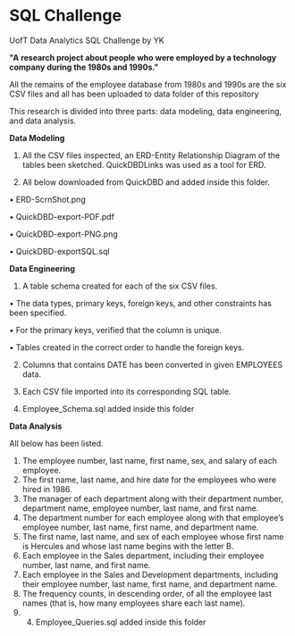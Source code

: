 # SQL Challenge 

UofT Data Analytics SQL Challenge by YK

**"A research project about people who were employed by a technology company during the 1980s and 1990s."**

All the remains of the employee database from 1980s and 1990s are the six CSV files and all has been uploaded to data folder of this repository

This research is divided into three parts: data modeling, data engineering, and data analysis.

**Data Modeling**

1. All the CSV files inspected, an ERD-Entity Relationship Diagram of the tables been sketched. QuickDBDLinks was used as a tool for ERD. 

2. All below downloaded from QuickDBD and added inside this folder.

• ERD-ScrnShot.png

• QuickDBD-export-PDF.pdf 

• QuickDBD-export-PNG.png 

• QuickDBD-exportSQL.sql 


**Data Engineering**

1. A table schema created for each of the six CSV files.
	
• The data types, primary keys, foreign keys, and other constraints has been specified.

• For the primary keys, verified that the column is unique. 

• Tables created in the correct order to handle the foreign keys.

2. Columns that contains DATE has been converted in given EMPLOYEES data.

3. Each CSV file imported into its corresponding SQL table.

4. Employee_Schema.sql added inside this folder 
 

**Data Analysis**

All below has been listed.

1.	The employee number, last name, first name, sex, and salary of each employee.
2.	The first name, last name, and hire date for the employees who were hired in 1986.
3.	The manager of each department along with their department number, department name, employee number, last name, and first name.
4.	The department number for each employee along with that employee’s employee number, last name, first name, and department name.
5.	The first name, last name, and sex of each employee whose first name is Hercules and whose last name begins with the letter B.
6.	Each employee in the Sales department, including their employee number, last name, and first name.
7.	Each employee in the Sales and Development departments, including their employee number, last name, first name, and department name.
8.	The frequency counts, in descending order, of all the employee last names (that is, how many employees share each last name).
9.	4. Employee_Queries.sql added inside this folder

